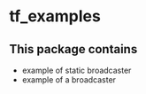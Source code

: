 # tf_examples

## This package contains
- example of static broadcaster 
- example of a broadcaster 